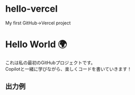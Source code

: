 # hello-vercel
My first GitHub->Vercel project
# Hello World 🌍

これは私の最初のGitHubプロジェクトです。  
Copilotと一緒に学びながら、楽しくコードを書いていきます！

## 出力例
